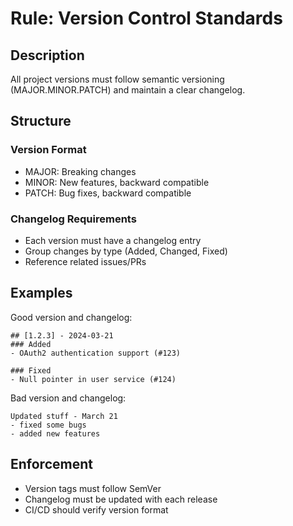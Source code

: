 # Rule: Version Control Standards

## Description

All project versions must follow semantic versioning (MAJOR.MINOR.PATCH) and maintain a clear changelog.

## Structure

### Version Format

- MAJOR: Breaking changes
- MINOR: New features, backward compatible
- PATCH: Bug fixes, backward compatible

### Changelog Requirements

- Each version must have a changelog entry
- Group changes by type (Added, Changed, Fixed)
- Reference related issues/PRs

## Examples

Good version and changelog:

```text
## [1.2.3] - 2024-03-21
### Added
- OAuth2 authentication support (#123)

### Fixed
- Null pointer in user service (#124)
```

Bad version and changelog:

```text
Updated stuff - March 21
- fixed some bugs
- added new features
```

## Enforcement

- Version tags must follow SemVer
- Changelog must be updated with each release
- CI/CD should verify version format
